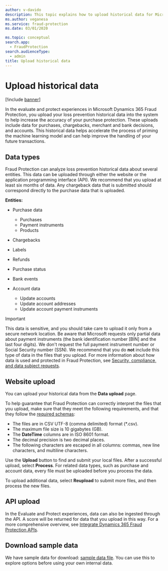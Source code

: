 ```yaml
---
author: v-davido
description: This topic explains how to upload historical data for Microsoft Dynamics 365 Fraud Protection.
ms.author: veganesa 
ms.service: fraud-protection
ms.date: 03/01/2020

ms.topic: conceptual
search.app: 
  - FraudProtection
search.audienceType:
  - admin
title: Upload historical data
---
```


# Upload historical data

[!include [banner](includes/preview-banner.md)]

In the evaluate and protect experiences in Microsoft Dynamics 365 Fraud Protection, you upload your loss prevention historical data into the system to help increase the accuracy of your purchase protection. These uploads include data for purchases, chargebacks, merchant and bank decisions, and accounts. This historical data helps accelerate the process of priming the machine learning model and can help improve the handling of your future transactions.

## Data types

Fraud Protection can analyze loss prevention historical data about several entities. This data can be uploaded through either the website or the application programming interface (API). We recommend that you upload at least six months of data. Any chargeback data that is submitted should correspond directly to the purchase data that is uploaded.

**Entities:**

- Purchase data

    - Purchases
    - Payment instruments
    - Products

- Chargebacks
- Labels
- Refunds
- Purchase status
- Bank events
- Account data

    - Update accounts
    - Update account addresses
    - Update account payment instruments

> [!IMPORTANT]
> This data is sensitive, and you should take care to upload it only from a secure network location. Be aware that Microsoft requests only partial data about payment instruments (the bank identification number \[BIN\] and the last four digits). We don't request the full payment instrument number or Social Security number (SSN). We recommend that you do **not** include this type of data in the files that you upload. For more information about how data is used and protected in Fraud Protection, see [Security, compliance, and data subject requests](security-compliance.md).

## Website upload

You can upload your historical data from the **Data upload** page.

To help guarantee that Fraud Protection can correctly interpret the files that you upload, make sure that they meet the following requirements, and that they follow the [required schemas](schema.md):

- The files are in CSV UTF-8 (comma delimited) format (\*.csv).
- The maximum file size is 10 gigabytes (GB).
- The **DateTime** columns are in ISO 8601 format.
- The decimal precision is two decimal places.
- The following characters are escaped in all columns: commas, new line characters, and multiline characters.

Use the **Upload** button to find and submit your local files. After a successful upload, select **Process**. For related data types, such as purchase and account data, every file must be uploaded before you process the data.

To upload additional data, select **Reupload** to submit more files, and then process the new files.

## API upload

In the Evaluate and Protect experiences, data can also be ingested through the API. A score will be returned for data that you upload in this way. For a more comprehensive overview, see [Integrate Dynamics 365 Fraud Protection APIs](integrate-real-time-api.md).

## Download sample data
We have sample data for download: [sample data file](https://download.microsoft.com/download/c/6/a/c6a37f61-1d4c-4357-8b3c-0a6d78bcb3a1/DFP_External_Sample_Data.zip). You can use this to explore options before using your own internal data. 
